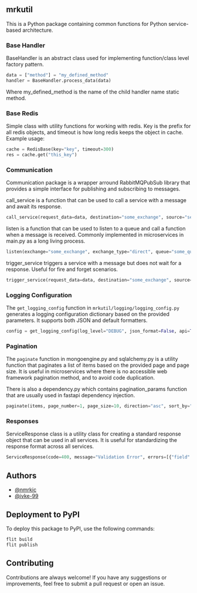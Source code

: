 ## mrkutil

This is a Python package containing common functions for Python service-based architecture.

### Base Handler

BaseHandler is an abstract class used for implementing function/class level factory pattern.

```python
data = ["method"] = "my_defined_method"
handler = BaseHandler.process_data(data)
```

Where my_defined_method is the name of the child handler name static method.

### Base Redis

Simple class with utility functions for working with redis.
Key is the prefix for all redis objects, and timeout is how long redis keeps the object in cache.
Example usage:

```python
cache = RedisBase(key="key", timeout=300)
res = cache.get("this_key")
```

### Communication

Communication package is a wrapper arround RabbitMQPubSub library that provides a simple interface for publishing and subscribing to messages.

call_service is a function that can be used to call a service with a message and await its response.

```python
call_service(request_data=data, destination="some_exchange", source="self_exchange")
```

listen is a function that can be used to listen to a queue and call a function when a message is received.
Commonly implemented in microservices in main.py as a long living process.

```python
listen(exchange="some_exchange", exchange_type="direct", queue="some_queue")
```

trigger_service triggers a service with a message but does not wait for a response. Useful for fire and forget scenarios.

```python
trigger_service(request_data=data, destination="some_exchange", source="self_exchange")
```

### Logging Configuration

The `get_logging_config` function in `mrkutil/logging/logging_config.py` generates a logging configuration dictionary based on the provided parameters. It supports both JSON and default formatters.

```python
config = get_logging_config(log_level="DEBUG", json_format=False, api=True)
```

### Pagination

The `paginate` function in mongoengine.py and sqlalchemy.py is a utility function that paginates a list of items based on the provided page and page size.
It is useful in microservices where there is no accessible web framework pagination method, and to avoid code duplication.

There is also a dependency.py which contains pagination_params function that are usually used in fastapi dependency injection.

```python
paginate(items, page_number=1, page_size=10, direction="asc", sort_by="id")
```

### Responses

ServiceResponse class is a utility class for creating a standard response object that can be used in all services.
It is useful for standardizing the response format across all services.

```python
ServiceResponse(code=400, message="Validation Error", errors=[{"field": "name", "message": "Name is required"}])
```

## Authors

- [@nmrkic](https://github.com/nmrkic)
- [@ivke-99](https://github.com/ivke-99)

## Deployment to PyPI

To deploy this package to PyPI, use the following commands:

```bash
flit build
flit publish
```

## Contributing

Contributions are always welcome! If you have any suggestions or improvements, feel free to submit a pull request or open an issue.
